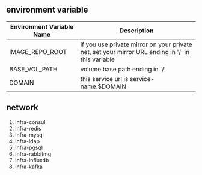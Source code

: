 ## environment variable 

| Environment Variable Name| Description |
|-----------------|-------------------------------------------------------------------------------------|
| IMAGE_REPO_ROOT | if you use private mirror on your private net, set your mirror URL ending in '/' in this variable |
| BASE_VOL_PATH   | volume base path ending in '/' |
| DOMAIN | this service url is service-name.$DOMAIN |



## network

1. infra-consul
1. infra-redis
1. infra-mysql
1. infra-ldap
1. infra-pgsql
1. infra-rabbitmq
1. infra-influxdb
1. infra-kafka

